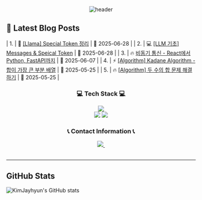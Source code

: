 <div align="center">
  <img src="https://capsule-render.vercel.app/api?&type=rect&color=gradient&text=KimJayhyun&fontAlign=30&fontSize=30&textBg=true&animation=fadeIn&desc=My%20Code%20World&descAlign=60&descAlignY=50" alt="header">
</div>

## 📝 Latest Blog Posts

<!-- BLOG-POST-LIST:START -->

 | 1. | 🚀 [[Llama] Special Token 정리](https://velog.io/@kimjayhyun/Llama-Special-Token-%EC%A0%95%EB%A6%AC) | 📅 2025-06-28 |
 | 2. | 💻 [[LLM 기초] Messages &amp; Speical Token](https://velog.io/@kimjayhyun/LLM-%EA%B8%B0%EC%B4%88-Messages-Speical-Token) | 📅 2025-06-28 |
 | 3. | 🔥 [비동기 통신 - React에서 Python, FastAPI까지](https://velog.io/@kimjayhyun/%EB%B9%84%EB%8F%99%EA%B8%B0-%ED%86%B5%EC%8B%A0-React%EC%97%90%EC%84%9C-Python-FastAPI%EA%B9%8C%EC%A7%80) | 📅 2025-06-07 |
 | 4. | ⚡ [[Algorithm] Kadane Algorithm - 합이 가장 큰 부분 배열](https://velog.io/@kimjayhyun/Algorithm-Kadane-Algorithm-%ED%95%A9%EC%9D%B4-%EA%B0%80%EC%9E%A5-%ED%81%B0-%EB%B6%80%EB%B6%84-%EB%B0%B0%EC%97%B4) | 📅 2025-05-25 |
 | 5. | 🔥 [[Algorithm] 두 수의 합 문제 해결하기](https://velog.io/@kimjayhyun/Algorithm-%EB%91%90-%EC%88%98%EC%9D%98-%ED%95%A9-%EB%AC%B8%EC%A0%9C-%ED%95%B4%EA%B2%B0%ED%95%98%EA%B8%B0) | 📅 2025-05-25 |
<!-- BLOG-POST-LIST:END -->

<h3 align="center">💻 Tech Stack 💻</h3>
<div align="center">
  <img src="https://img.shields.io/badge/python-20232a.svg?style=for-the-badge&logo=python&logoColor=61DAFB" />
</div>

<div align="center">
  <img src="https://img.shields.io/badge/docker-20232a.svg?style=for-the-badge&logo=docker&logoColor=61DAFB" />
  <img src="https://img.shields.io/badge/podman-20232a.svg?style=for-the-badge&logo=podman&logoColor=61DAFB" />
  
</div>

<h3 align="center">📞  Contact Information 📞 </h3>
<div align="center">
  <a href="mailto:Kimjayhyun@outlook.kr">
    <img
      src="https://img.shields.io/badge/Kimjayhyun@outlook.kr-08253c?style=for-the-badge&logo=gmail&logoColor=FF4154&"/>&nbsp
  </a>
</div>
<br>

---

## GitHub Stats

<div align="left">
  <img src="https://github-readme-stats.vercel.app/api?username=kimjayhyun&show_icons=true&theme=radical" alt="KimJayhyun's GitHub stats" />
</div>

<!--
<a href="https://solved.ac/kimjayhyun/">
  <img src="http://mazassumnida.wtf/api/v2/generate_badge?boj=KimJayhyun" alt="KimJayhyun's Solved.ac Profile" />
</a>
-->

<!--
**KimJayhyun/KimJayhyun** is a ✨ _special_ ✨ repository because its `README.md` (this file) appears on your GitHub profile.

Here are some ideas to get you started:

- 🔭 I’m currently working on ...
- 🌱 I’m currently learning ...
- 👯 I’m looking to collaborate on ...
- 🤔 I’m looking for help with ...
- 💬 Ask me about ...
- 📫 How to reach me: ...
- 😄 Pronouns: ...
- ⚡ Fun fact: ...

- 💬 Ask me about ...
-->
